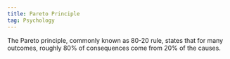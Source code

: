 ```yaml
---
title: Pareto Principle
tag: Psychology 
---
```


The Pareto principle, commonly known as 80-20 rule, states that for many outcomes, roughly 80% of consequences come from 20% of the causes. 